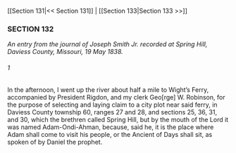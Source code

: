 [[Section 131|<< Section 131]]  |  [[Section 133|Section 133 >>]]

### SECTION 132

*An entry from the journal of Joseph Smith Jr. recorded at Spring Hill, Daviess County, Missouri, 19 May 1838.*

###### 1
In the afternoon, I went up the river about half a mile to Wight’s Ferry, accompanied by President Rigdon, and my clerk Geo[rge] W. Robinson, for the purpose of selecting and laying claim to a city plot near said ferry, in Daviess County township 60, ranges 27 and 28, and sections 25, 36, 31, and 30, which the brethren called Spring Hill, but by the mouth of the Lord it was named Adam-Ondi-Ahman, because, said he, it is the place where Adam shall come to visit his people, or the Ancient of Days shall sit, as spoken of by Daniel the prophet.
